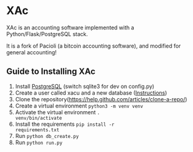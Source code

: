 XAc
=======

XAc is an accounting software implemented with a Python/Flask/PostgreSQL stack.

It is a fork of Pacioli (a bitcoin accounting software), and modified for general accounting!

## Guide to Installing XAc

1. Install [PostgreSQL](http://www.postgresql.org/) (switch sqlite3 for dev on config.py)
2. Create a user called xacu and a new database ([Instructions](http://killtheyak.com/use-postgresql-with-django-flask/))
3. Clone the repository(https://help.github.com/articles/clone-a-repo/)
4. Create a virtual environment <code>python3 -m venv venv</code>
5. Activate the virtual environment <code>. venv/bin/activate</code>
5. Install the requirements <code>pip install -r requirements.txt</code>
6. Run <code>python db_create.py</code>
7. Run <code>python run.py</code>

